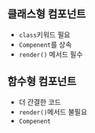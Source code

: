 ## 클래스형 컴포넌트
- `class`키워드 필요
- `Compenent`를 상속
- `render()` 메서드 필수
## 함수형 컴포넌트
- 더 간결한 코드
- `render()`메서드 불필요
- `Compenent`